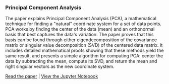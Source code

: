 ### Principal Component Analysis

The paper explains Principal Component Analysis (PCA), a mathematical technique for finding a "natural" coordinate system for a set of data points. PCA works by finding the center of the data (mean) and an orthonormal basis that best captures the data's variation. The paper proves that this basis can be found through either eigendecomposition of the covariance matrix or singular value decomposition (SVD) of the centered data matrix. It includes detailed mathematical proofs showing that these methods yield the same result, and presents a simple algorithm for computing PCA: center the data by subtracting the mean, compute its SVD, and return the mean and right singular vectors as the new coordinate system.

[Read the paper](https://github.com/grantmcnaughton/portfolio/blob/main/Principal%20Component%20Analysis/Exploration_of_Principal_Component_Analysis.pdf)
\| [View the Jupyter Notebook](https://github.com/grantmcnaughton/portfolio/blob/main/Principal%20Component%20Analysis/pca.ipynb)
